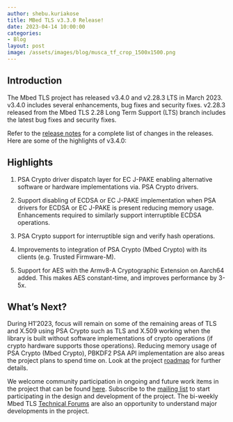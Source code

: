 ```yaml
---
author: shebu.kuriakose
title: MBed TLS v3.3.0 Release! 
date: 2023-04-14 10:00:00
categories:
- Blog
layout: post
image: /assets/images/blog/musca_tf_crop_1500x1500.png
---
```


Introduction
------------

The Mbed TLS project has released v3.4.0 and v2.28.3 LTS in March 2023. v3.4.0 includes several enhancements, bug fixes and security fixes. v2.28.3 released from the Mbed TLS 2.28 Long Term Support (LTS) branch includes the latest bug fixes and security fixes.

Refer to the [release notes](https://github.com/Mbed-TLS/mbedtls/releases/tag/v3.4.0) for a complete list of changes in the releases. Here are some of the highlights of v3.4.0:


Highlights 
----------

1. PSA Crypto driver dispatch layer for EC J-PAKE enabling alternative software or hardware implementations via. PSA Crypto drivers. 

2. Support disabling of ECDSA or EC J-PAKE implementation when PSA drivers for ECDSA or EC J-PAKE is present reducing memory usage. Enhancements required to similarly support interruptible ECDSA operations.

3. PSA Crypto support for interruptible sign and verify hash operations.

4. Improvements to integration of PSA Crypto (Mbed Crypto) with its clients (e.g. Trusted Firmware-M).

5. Support for AES with the Armv8-A Cryptographic Extension on Aarch64 added. This makes
AES constant-time, and improves performance by 3-5x.

What’s Next?
-----------
During H1’2023, focus will remain on some of the remaining areas of TLS and X.509 using PSA Crypto such as TLS and X.509 working when the library is built without software implementations of crypto operations (if crypto hardware supports those operations). Reducing memory usage of PSA Crypto (Mbed Crypto), PBKDF2 PSA API implementation are also areas the project plans to spend time on. Look at the project [roadmap](https://mbed-tls.readthedocs.io/en/latest/roadmap/) for further details.

We welcome community participation in ongoing and future work items in the project that can be found [here](https://github.com/orgs/Mbed-TLS/projects/1). Subscribe to the [mailing list](https://lists.trustedfirmware.org/mailman3/lists/mbed-tls.lists.trustedfirmware.org/) to start participating in the design and development of the project. The bi-weekly Mbed TLS [Technical Forums](https://www.trustedfirmware.org/meetings/mbed-tls-technical-forum/) are also an opportunity to understand major developments in the project.
